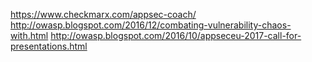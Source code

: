 

https://www.checkmarx.com/appsec-coach/
http://owasp.blogspot.com/2016/12/combating-vulnerability-chaos-with.html
http://owasp.blogspot.com/2016/10/appseceu-2017-call-for-presentations.html
